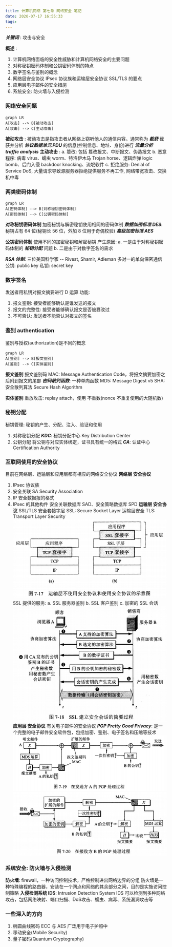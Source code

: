 ```yaml
---
title: 计算机网络 第七章 网络安全 笔记
date: 2020-07-17 16:55:33
tags:
---
```


***关键词*** : 攻击与安全

__概述__ :
1. 计算机网络面临的安全性威胁和计算机网络安全的主要问题
2. 对称秘钥密码体制和公钥密码体制的特点
3. 数字签名与鉴别的概念
4. 网络层安全协议 IPsec 协议族和运输层安全协议 SSL/TLS 的要点
5. 应用层电子邮件的安全措施
6. 系统安全: 防火墙与入侵检测

### 网络安全问题
```mermaid
graph LR
A[攻击] --> B[被动攻击]
A[攻击] --> C[主动攻击]
```
**被动攻击** : 被动攻击是指攻击者从网络上窃听他人的通信内容。通常称为 ***截获***
截获并分析 ***协议数据单元 PDU*** 的信息(控制信息、地址、身份)进行 ***流量分析 traffic analysis***
**主动攻击** :
a. 篡改: 包括 篡改报文、中断报文、伪造报文
b. 恶意程序: 病毒 virus、蠕虫 worm、特洛伊木马 Trojan horse、逻辑炸弹 logic bomb、后门入侵 backdoor knocking、流氓软件
c. 拒绝服务: Denial of Service DoS, 大量请求导致源服务器拒绝提供服务不再工作, 网络带宽攻击、交换机中毒
<!--more-->

### 两类密码体制
```mermaid
graph LR
A[密码体制] --> B[对称秘钥密码体制]
A[密码体制] --> C[公钥密码体制]
```
__对称秘钥密码体制__ 加密秘钥与解密秘钥使用相同的密码体制
***数据加密标准 DES***: 秘钥占有 64 位(秘钥长 56 位，外加 8 位用于奇偶校验)
***高级加密标准 AES***

__公钥密码体制__ 使用不同的加密秘钥和解密秘钥
产生原因: 
a. 一是由于对称秘钥密码体制的 ***秘钥分配*** 问题
b. 二是由于对数字签名的需求

***RSA 体制***: 三位美国科学家 -- Rivest, Shamir, Adleman
多对一的单向保密通信
公钥: public key
私钥: secret key

### 数字签名
发送者用私钥对报文摘要进行 D 运算
功能:
1. 报文鉴别: 接受者能够确认是谁发送的报文
2. 报文的完整性: 接受者能够确认报文是否被篡改过
3. 不可否认: 发送者不能否认对报文的签名

### 鉴别 authentication
鉴别与授权(authorization)是不同的概念
```mermaid
graph LR
A[鉴别] --> B[报文鉴别]
A[鉴别] --> C[实体鉴别]
```
__报文鉴别__
报文鉴别码 MAC: Message Authentication Code，将报文摘要加密之后附到报文的尾部
***密码散列函数***: 一种单向函数
MD5: Message Digest v5
SHA: 安全散列算法 Secure Hash Algorithm

__实体鉴别__
重放攻击: replay attach，使用 不重数(nonce 不重复使用的大随机数)

### 秘钥分配
秘钥管理: 秘钥的产生、分配、注入、验证和使用
1. 对称秘钥分配
  ***KDC***: 秘钥分配中心 Key Distribution Center
2. 公钥分配
  将公钥与对应实体绑定，证书具有统一的格式
  ***CA***: 认证中心 Certification Authority

### 互联网使用的安全协议
目前在网络层、运输层和应用层都有相应的网络安全协议
__网络层 安全协议__
1. IPsec 协议族
2. 安全关联 SA Security Association
3. IP 安全数据报的格式
4. IPsec 的其他构件
  安全关联数据库 SAD、安全策略数据库 SPD
__运输层 安全协议__ SSL/TLS
安全套接字层 SSL: Secure Socket Layer
运输层安全 TLS: Transport Layer Security
![](/images/运输层使用安全协议.jpeg)
SSL 提供的服务:
a. SSL 服务器鉴别
b. SSL 客户鉴别
c. 加密的 SSL 会话
![](/images/SSL建立安全会话过程.jpeg)
__应用层 安全协议__
有关电子邮件的安全协议
***PGP Pretty Good Privacy***: 是一个完整的电子邮件安全软件包，包括加密、鉴别、电子签名和压缩等技术
![](/images/在发送放的PGP处理.jpeg)
![](/images/在接收方的PGP处理.jpeg)

### 系统安全: 防火墙与入侵检测
__防火墙__: firewall，一种访问控制技术，严格控制进出网络边界的分组
防火墙是一种特殊编程的路由器，安装在一个网点和网络的其余部分之间，目的是实施访问控制策略
__入侵检测系统 IDS__: Intrusion Detection System
IDS 可以检测到多种网络攻击，包括网络映射、端口扫描、DoS攻击、蠕虫、病毒、系统漏洞攻击等

### 一些深入的方向
1. 椭圆曲线密码 ECC 与 AES  广泛用于电子护照中
2. 移动安全(Mobile Security)
3. 量子密码(Quantum Cryptography)